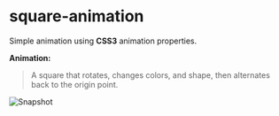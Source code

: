 # square-animation

Simple animation using **CSS3** animation properties.

**Animation:**
>A square that rotates, changes colors, and shape, then alternates back to the origin point.

![Snapshot](https://media.giphy.com/media/3o84TPOXuphuHMslNe/giphy.gif)
